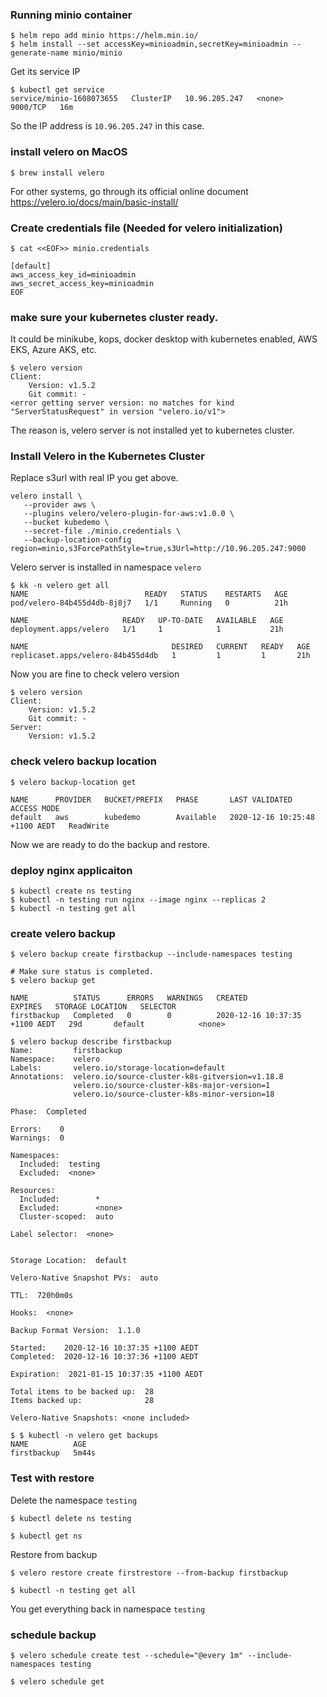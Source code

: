 ### Running minio container
```
$ helm repo add minio https://helm.min.io/
$ helm install --set accessKey=minioadmin,secretKey=minioadmin --generate-name minio/minio
```
Get its service IP

```
$ kubectl get service
service/minio-1608073655   ClusterIP   10.96.205.247   <none>        9000/TCP   16m
```
So the IP address is `10.96.205.247` in this case.

### install velero on MacOS
```
$ brew install velero
```
For other systems, go through its official online document https://velero.io/docs/main/basic-install/

### Create credentials file (Needed for velero initialization)
```
$ cat <<EOF>> minio.credentials

[default]
aws_access_key_id=minioadmin
aws_secret_access_key=minioadmin
EOF
```

### make sure your kubernetes cluster ready.

It could be minikube, kops, docker desktop with kubernetes enabled, AWS EKS, Azure AKS, etc.

```
$ velero version
Client:
	Version: v1.5.2
	Git commit: -
<error getting server version: no matches for kind "ServerStatusRequest" in version "velero.io/v1">
```
The reason is, velero server is not installed yet to kubernetes cluster.

### Install Velero in the Kubernetes Cluster

Replace s3url with real IP you get above.

```
velero install \
   --provider aws \
   --plugins velero/velero-plugin-for-aws:v1.0.0 \
   --bucket kubedemo \
   --secret-file ./minio.credentials \
   --backup-location-config region=minio,s3ForcePathStyle=true,s3Url=http://10.96.205.247:9000
```
Velero server is installed in namespace `velero`
```
$ kk -n velero get all
NAME                          READY   STATUS    RESTARTS   AGE
pod/velero-84b455d4db-8j8j7   1/1     Running   0          21h

NAME                     READY   UP-TO-DATE   AVAILABLE   AGE
deployment.apps/velero   1/1     1            1           21h

NAME                                DESIRED   CURRENT   READY   AGE
replicaset.apps/velero-84b455d4db   1         1         1       21h
```

Now you are fine to check velero version
```
$ velero version
Client:
	Version: v1.5.2
	Git commit: -
Server:
	Version: v1.5.2
```
### check velero backup location

```
$ velero backup-location get

NAME      PROVIDER   BUCKET/PREFIX   PHASE       LAST VALIDATED                   ACCESS MODE
default   aws        kubedemo        Available   2020-12-16 10:25:48 +1100 AEDT   ReadWrite
```

Now we are ready to do the backup and restore.

### deploy nginx applicaiton

```
$ kubectl create ns testing
$ kubectl -n testing run nginx --image nginx --replicas 2
$ kubectl -n testing get all
```
### create velero backup

```
$ velero backup create firstbackup --include-namespaces testing

# Make sure status is completed.
$ velero backup get

NAME          STATUS      ERRORS   WARNINGS   CREATED                          EXPIRES   STORAGE LOCATION   SELECTOR
firstbackup   Completed   0        0          2020-12-16 10:37:35 +1100 AEDT   29d       default            <none>

$ velero backup describe firstbackup
Name:         firstbackup
Namespace:    velero
Labels:       velero.io/storage-location=default
Annotations:  velero.io/source-cluster-k8s-gitversion=v1.18.8
              velero.io/source-cluster-k8s-major-version=1
              velero.io/source-cluster-k8s-minor-version=18

Phase:  Completed

Errors:    0
Warnings:  0

Namespaces:
  Included:  testing
  Excluded:  <none>

Resources:
  Included:        *
  Excluded:        <none>
  Cluster-scoped:  auto

Label selector:  <none>


Storage Location:  default

Velero-Native Snapshot PVs:  auto

TTL:  720h0m0s

Hooks:  <none>

Backup Format Version:  1.1.0

Started:    2020-12-16 10:37:35 +1100 AEDT
Completed:  2020-12-16 10:37:36 +1100 AEDT

Expiration:  2021-01-15 10:37:35 +1100 AEDT

Total items to be backed up:  28
Items backed up:              28

Velero-Native Snapshots: <none included>

$ $ kubectl -n velero get backups
NAME          AGE
firstbackup   5m44s
```
### Test with restore

Delete the namespace `testing`
```
$ kubectl delete ns testing

$ kubectl get ns
```

Restore from backup
```
$ velero restore create firstrestore --from-backup firstbackup

$ kubectl -n testing get all
```
You get everything back in namespace `testing`

### schedule backup

```
$ velero schedule create test --schedule="@every 1m" --include-namespaces testing

$ velero schedule get
```
